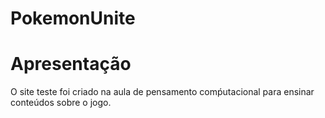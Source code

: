 # PokemonUnite
<h1>Apresentação</h1>
<p>O site teste foi criado na aula de pensamento comṕutacional para ensinar conteúdos sobre o jogo.</p>
